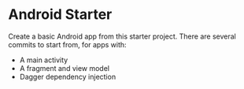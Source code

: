 # Android Starter

Create a basic Android app from this starter project. There are several commits to start from, for
apps with:
 * A main activity
 * A fragment and view model
 * Dagger dependency injection
